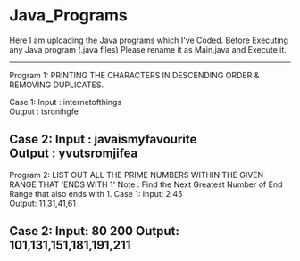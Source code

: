 # Java_Programs
Here I am uploading the Java programs which I've Coded. 
Before Executing any Java program (.java files) Please rename it as Main.java and Execute it.

-----------------------------------------------------------------
Program 1:  PRINTING THE CHARACTERS IN DESCENDING ORDER & REMOVING DUPLICATES.

Case 1:
Input : internetofthings                                                                                                              
Output : tsronihgfe  

Case 2:
Input : javaismyfavourite                                                                                                             
Output : yvutsromjifea  
--------------------------------------------------------------
Program 2: LIST OUT ALL THE PRIME NUMBERS WITHIN THE GIVEN RANGE THAT 'ENDS WITH 1'
           Note : Find the Next Greatest Number of End Range that also ends with 1.
Case 1:
Input: 
2
45       
Output:
11,31,41,61  

Case 2:
Input:
80
200
Output:
101,131,151,181,191,211 
----------------------------------------------------------------------------

